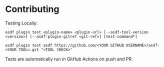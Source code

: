 # Contributing

Testing Locally:

```shell
asdf plugin test <plugin-name> <plugin-url> [--asdf-tool-version <version>] [--asdf-plugin-gitref <git-ref>] [test-command*]

asdf plugin test asdf https://github.com/<YOUR GITHUB USERNAME>/asdf-<YOUR TOOL>.git "<TOOL CHECK>"
```

Tests are automatically run in GitHub Actions on push and PR.
